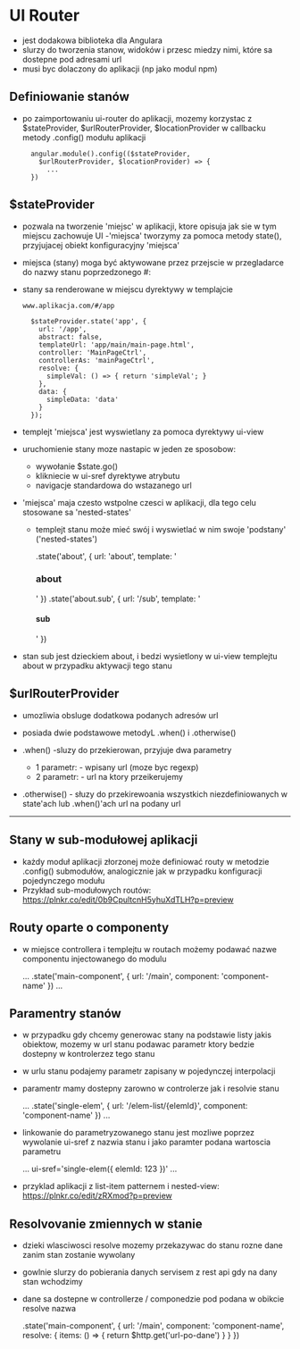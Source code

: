 UI Router
=========

- jest dodakowa biblioteka dla Angulara
- slurzy do tworzenia stanow, widoków i przesc miedzy nimi, które sa dostepne pod adresami url
- musi byc dolaczony do aplikacji (np jako modul npm)

Definiowanie stanów
-------------------

- po zaimportowaniu ui-router do aplikacji, mozemy korzystac z $stateProvider, $urlRouterProvider, $locationProvider w callbacku metody .config() modułu aplikacji


        angular.module().config(($stateProvider,
          $urlRouterProvider, $locationProvider) => {
            ...
        })

$stateProvider
--------------

- pozwala na tworzenie 'miejsc' w aplikacji, ktore opisuja jak sie w tym miejscu zachowuje UI
-'miejsca' tworzymy za pomoca metody state(), przyjujacej obiekt konfiguracyjny 'miejsca'
- miejsca (stany) moga być aktywowane przez przejscie w przegladarce do nazwy stanu poprzedzonego #:
- stany sa renderowane w miejscu dyrektywy w templajcie <ui-view></ui-view>


      www.aplikacja.com/#/app

        $stateProvider.state('app', {
          url: '/app',
          abstract: false,
          templateUrl: 'app/main/main-page.html',
          controller: 'MainPageCtrl',
          controllerAs: 'mainPageCtrl',
          resolve: {
            simpleVal: () => { return 'simpleVal'; }
          },
          data: {
            simpleData: 'data'
          }
        });

- templejt 'miejsca' jest wyswietlany za pomoca dyrektywy ui-view
- uruchomienie stany moze nastapic w jeden ze sposobow:
  - wywołanie $state.go()
  - klikniecie w ui-sref dyrektywe atrybutu
  - navigacje standardowa do wstazanego url

- 'miejsca' maja czesto wstpolne czesci w aplikacji, dla tego celu stosowane sa 'nested-states'
  - templejt stanu może mieć swój <ui-view></ui-view> i wyswietlać w nim swoje 'podstany' ('nested-states')


    .state('about', {
      url: 'about',
      template: '<h3>about</h3>
                    <ui-view></ui-view>'
    })
    .state('about.sub', {
      url: '/sub',
      template: '<h4>sub</h4>'
    })

- stan sub jest dzieckiem about, i bedzi wysietlony w ui-view templejtu about w przypadku aktywacji tego stanu

$urlRouterProvider
------------------

- umozliwia obsluge dodatkowa podanych adresów url
- posiada dwie podstawowe metodyL .when() i .otherwise()

- .when() -sluzy do przekierowan, przyjuje dwa parametry
  - 1 parametr: - wpisany url (moze byc regexp)
  - 2 parametr: - url na ktory przeikerujemy
- .otherwise() - słuzy do przekirewoania wszystkich niezdefiniowanych w state'ach lub .when()'ach url na podany url


***

Stany w sub-modułowej aplikacji
-------------------------------

- każdy moduł aplikacji złorzonej może definiować routy w metodzie .config() submodułów, analogicznie jak w przypadku konfiguracji pojedynczego modułu
- Przykład sub-modułowych routów: https://plnkr.co/edit/0b9CpultcnH5yhuXdTLH?p=preview


Routy oparte o componenty
-------------------------

- w miejsce controllera i templejtu w routach możemy podawać nazwe componentu injectowanego do modulu


    ...
    .state('main-component', {
      url: '/main',
      component: 'component-name'
    })
    ...


Paramentry stanów
------------------

- w przypadku gdy chcemy generowac stany na podstawie listy jakis obiektow, mozemy w url stanu podawac parametr ktory bedzie dostepny w kontrolerzez tego stanu
- w urlu stanu podajemy parametr zapisany w pojedynczej interpolacji
- paramentr mamy dostepny zarowno w controlerze jak i resolvie stanu

    ...
    .state('single-elem', {
      url: '/elem-list/{elemId}',
      component: 'component-name'
    })
    ...

- linkowanie do parametryzowanego stanu jest mozliwe poprzez wywolanie ui-sref z nazwia stanu i jako paramter podana wartoscia parametru


    ... ui-sref='single-elem({ elemId: 123 })' ...

- przyklad aplikacji z list-item patternem i nested-view: https://plnkr.co/edit/zRXmod?p=preview

Resolvovanie zmiennych w stanie
-------------------------------

- dzieki wlasciwosci resolve mozemy przekazywac do stanu rozne dane zanim stan zostanie wywolany
- gowlnie slurzy do pobierania danych servisem z rest api gdy na dany stan wchodzimy
- dane sa dostepne w controllerze / componedzie pod podana w obikcie resolve nazwa


    .state('main-component', {
      url: '/main',
      component: 'component-name',
      resolve: {
        items: () => {
          return $http.get('url-po-dane')
        }
      }
    })

